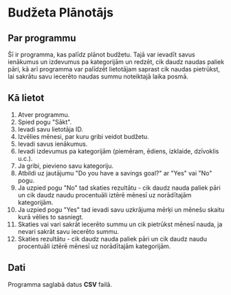 # Budžeta Plānotājs

## Par programmu
Šī ir programma, kas palīdz plānot budžetu. 
Tajā var ievadīt savus ienākumus un izdevumus pa kategorijām un redzēt, cik daudz naudas paliek pāri, kā arī programma var palīdzēt lietotājam saprast cik naudas pietrūkst, lai sakrātu savu iecerēto naudas summu noteiktajā laika posmā.

## Kā lietot
1. Atver programmu.
2. Spied pogu "Sākt".
3. Ievadi savu lietotāja ID.
4. Izvēlies mēnesi, par kuru gribi veidot budžetu.
5. Ievadi savus ienākumus.
6. Ievadi izdevumus pa kategorijām (piemēram, ēdiens, izklaide, dzīvoklis u.c.).
7. Ja gribi, pievieno savu kategoriju.
8. Atbildi uz jautājumu "Do you have a savings goal?" ar "Yes" vai "No" pogu.
9. Ja uzpied pogu "No" tad skaties rezultātu - cik daudz nauda paliek pāri un cik daudz naudu procentuāli iztērē mēnesī uz norādītajām kategorijām.
10. Ja uzpied pogu "Yes" tad ievadi savu uzkrājuma mērķi un mēnešu skaitu kurā vēlies to sasniegt.
11. Skaties vai vari sakrāt iecerēto summu un cik pietrūkst mēnesī nauda, ja nevari sakrāt savu iecerēto summu.
12. Skaties rezultātu - cik daudz nauda paliek pāri un cik daudz naudu procentuāli iztērē mēnesī uz norādītajām kategorijām.

## Dati
Programma saglabā datus **CSV** failā.